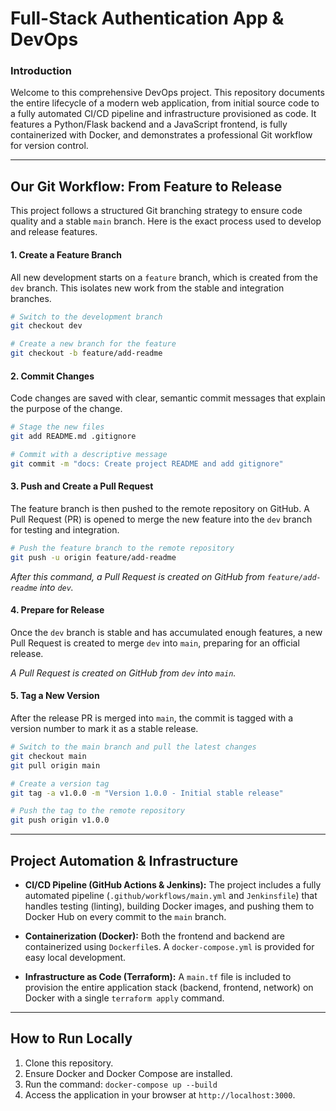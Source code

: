 # Full-Stack Authentication App & DevOps

### Introduction

Welcome to this comprehensive DevOps project. This repository documents the entire lifecycle of a modern web application, from initial source code to a fully automated CI/CD pipeline and infrastructure provisioned as code. It features a Python/Flask backend and a JavaScript frontend, is fully containerized with Docker, and demonstrates a professional Git workflow for version control.

---
## Our Git Workflow: From Feature to Release

This project follows a structured Git branching strategy to ensure code quality and a stable `main` branch. Here is the exact process used to develop and release features.

#### 1. Create a Feature Branch
All new development starts on a `feature` branch, which is created from the `dev` branch. This isolates new work from the stable and integration branches.

```bash
# Switch to the development branch
git checkout dev

# Create a new branch for the feature
git checkout -b feature/add-readme
```

#### 2. Commit Changes
Code changes are saved with clear, semantic commit messages that explain the purpose of the change.

```bash
# Stage the new files
git add README.md .gitignore

# Commit with a descriptive message
git commit -m "docs: Create project README and add gitignore"
```

#### 3. Push and Create a Pull Request
The feature branch is then pushed to the remote repository on GitHub. A Pull Request (PR) is opened to merge the new feature into the `dev` branch for testing and integration.

```bash
# Push the feature branch to the remote repository
git push -u origin feature/add-readme
```
*After this command, a Pull Request is created on GitHub from `feature/add-readme` into `dev`.*

#### 4. Prepare for Release
Once the `dev` branch is stable and has accumulated enough features, a new Pull Request is created to merge `dev` into `main`, preparing for an official release.

*A Pull Request is created on GitHub from `dev` into `main`.*

#### 5. Tag a New Version
After the release PR is merged into `main`, the commit is tagged with a version number to mark it as a stable release.

```bash
# Switch to the main branch and pull the latest changes
git checkout main
git pull origin main

# Create a version tag
git tag -a v1.0.0 -m "Version 1.0.0 - Initial stable release"

# Push the tag to the remote repository
git push origin v1.0.0
```

---
## Project Automation & Infrastructure

* **CI/CD Pipeline (GitHub Actions & Jenkins):** The project includes a fully automated pipeline (`.github/workflows/main.yml` and `Jenkinsfile`) that handles testing (linting), building Docker images, and pushing them to Docker Hub on every commit to the `main` branch.

* **Containerization (Docker):** Both the frontend and backend are containerized using `Dockerfile`s. A `docker-compose.yml` is provided for easy local development.

* **Infrastructure as Code (Terraform):** A `main.tf` file is included to provision the entire application stack (backend, frontend, network) on Docker with a single `terraform apply` command.

---
## How to Run Locally
1.  Clone this repository.
2.  Ensure Docker and Docker Compose are installed.
3.  Run the command: `docker-compose up --build`
4.  Access the application in your browser at `http://localhost:3000`.